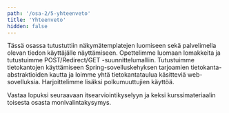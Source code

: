 ```yaml
---
path: '/osa-2/5-yhteenveto'
title: 'Yhteenveto'
hidden: false
---
```


Tässä osassa tutustuttiin näkymätemplatejen luomiseen sekä palvelimella olevan tiedon käyttäjälle näyttämiseen. Opettelimme luomaan lomakkeita ja tutustuimme POST/Redirect/GET -suunnittelumalliin. Tutustuimme tietokantojen käyttämiseen Spring-sovelluskehyksen tarjoamien tietokanta-abstraktioiden kautta ja loimme yhtä tietokantataulua käsitteviä web-sovelluksia. Harjoittelimme lisäksi polkumuuttujien käyttöä.

Vastaa lopuksi seuraavaan itsearviointikyselyyn ja keksi kurssimateriaalin toisesta osasta monivalintakysymys.

<quiz id="629a2e35-3965-5398-a6a4-2a2397ceb14f"></quiz>

<quiz id="bc0c2cd5-47da-5c9d-a555-fd128f28748e"></quiz>
